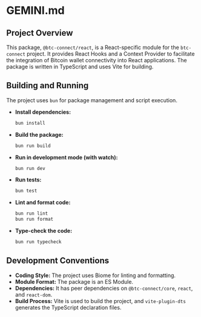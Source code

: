 # GEMINI.md

## Project Overview

This package, `@btc-connect/react`, is a React-specific module for the `btc-connect` project. It provides React Hooks and a Context Provider to facilitate the integration of Bitcoin wallet connectivity into React applications. The package is written in TypeScript and uses Vite for building.

## Building and Running

The project uses `bun` for package management and script execution.

*   **Install dependencies:**
    ```bash
    bun install
    ```

*   **Build the package:**
    ```bash
    bun run build
    ```

*   **Run in development mode (with watch):**
    ```bash
    bun run dev
    ```

*   **Run tests:**
    ```bash
    bun test
    ```

*   **Lint and format code:**
    ```bash
    bun run lint
    bun run format
    ```

*   **Type-check the code:**
    ```bash
    bun run typecheck
    ```

## Development Conventions

*   **Coding Style:** The project uses Biome for linting and formatting.
*   **Module Format:** The package is an ES Module.
*   **Dependencies:** It has peer dependencies on `@btc-connect/core`, `react`, and `react-dom`.
*   **Build Process:** Vite is used to build the project, and `vite-plugin-dts` generates the TypeScript declaration files.
